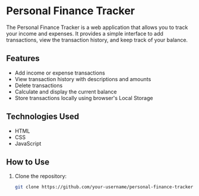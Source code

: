 # Personal Finance Tracker

The Personal Finance Tracker is a web application that allows you to track your income and expenses. It provides a simple interface to add transactions, view the transaction history, and keep track of your balance.


## Features

- Add income or expense transactions
- View transaction history with descriptions and amounts
- Delete transactions
- Calculate and display the current balance
- Store transactions locally using browser's Local Storage

## Technologies Used

- HTML
- CSS
- JavaScript

## How to Use

1. Clone the repository:

   ```bash
   git clone https://github.com/your-username/personal-finance-tracker.git
